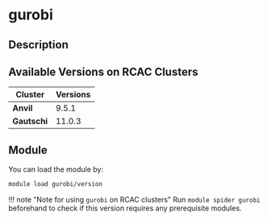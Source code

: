 # gurobi

## Description


## Available Versions on RCAC Clusters
|Cluster|Versions|
|---|---|
|**Anvil**|9.5.1|
|**Gautschi**|11.0.3|

## Module
You can load the module by:

```bash
module load gurobi/version
```

!!! note "Note for using `gurobi` on RCAC clusters"
    Run `module spider gurobi` beforehand to check if this version requires any prerequisite modules.
